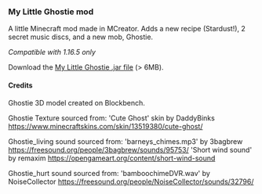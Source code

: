 ### My Little Ghostie mod

A little Minecraft mod made in MCreator. Adds a new recipe (Stardust!), 2 secret music discs, and a new mob, Ghostie.

*Compatible with 1.16.5 only*

Download the [My Little Ghostie .jar file](https://github.com/JessMcK/mylittleghostie/raw/master/my_little_ghostie_fullmod.jar) (> 6MB).

#### Credits

Ghostie 3D model created on Blockbench.

Ghostie Texture sourced from: 
'Cute Ghost' skin by DaddyBinks
https://www.minecraftskins.com/skin/13519380/cute-ghost/

Ghostie_living sound sourced from:
'barneys_chimes.mp3' by 3bagbrew
https://freesound.org/people/3bagbrew/sounds/95753/
'Short wind sound' by remaxim
https://opengameart.org/content/short-wind-sound

Ghostie_hurt sound sourced from:
'bamboochimeDVR.wav' by NoiseCollector
https://freesound.org/people/NoiseCollector/sounds/32796/

